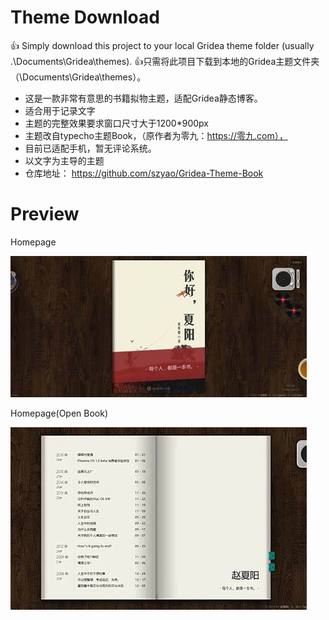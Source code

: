 # Theme Download

👍 Simply download this project to your local Gridea theme folder (usually .\Documents\Gridea\themes\).
👍只需将此项目下载到本地的Gridea主题文件夹（\Documents\Gridea\themes）。




- 这是一款非常有意思的书籍拟物主题，适配Gridea静态博客。
- 适合用于记录文字
- 主题的完整效果要求窗口尺寸大于1200*900px
- 主题改自typecho主题Book，（原作者为零九：https://零九.com），
- 目前已适配手机，暂无评论系统。
- 以文字为主导的主题
- 仓库地址： https://github.com/szyao/Gridea-Theme-Book

# Preview

Homepage

![](assets/media/img/home.jpeg)

Homepage(Open Book)

![](assets/media/img/home-open.jpeg)
